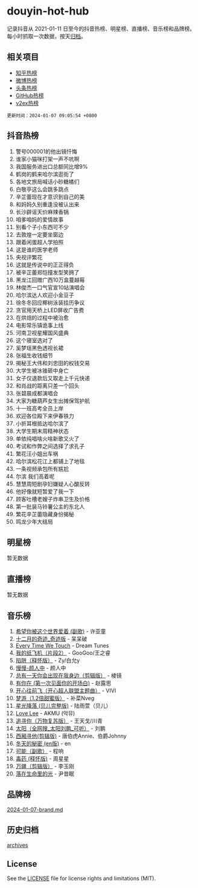 # douyin-hot-hub

记录抖音从 2021-01-11 日至今的抖音热榜、明星榜、直播榜、音乐榜和品牌榜。每小时抓取一次数据，按天[归档](archives)。

## 相关项目

- [知乎热榜](https://github.com/lonnyzhang423/zhihu-hot-hub)
- [微博热榜](https://github.com/lonnyzhang423/weibo-hot-hub)
- [头条热榜](https://github.com/lonnyzhang423/toutiao-hot-hub)
- [GitHub热榜](https://github.com/lonnyzhang423/github-hot-hub)
- [v2ex热榜](https://github.com/lonnyzhang423/v2ex-hot-hub)


`更新时间：2024-01-07 09:05:54 +0800`

## 抖音热榜

1. 警号000001的他出镜忏悔
1. 谁家小猫咪打架一声不吭啊
1. 我国服务进出口总额同比增9%
1. 鹤岗的鹤来哈尔滨逛街了
1. 各地文旅局喊话小砂糖橘们
1. 白敬亭这么会跳多跳点
1. 辛芷蕾现在才意识到自己的美
1. 和妈妈久别重逢没被认出来
1. 长沙辟谣天价麻辣香锅
1. 咱爹咱妈的爱情故事
1. 别看个子小东西可不少
1. 去敦煌一定要坐窗边
1. 跟着闲蛋超人学拍照
1. 这是谁的医学老师
1. 央视评繁花
1. 这就是传说中的正正得负
1. 被辛芷蕾郑恺撞发型笑拥了
1. 黑龙江回赠广西10万盒蔓越莓
1. 林俊杰一口气官宣10站演唱会
1. 哈尔滨达人欢迎小金豆子
1. 徐冬冬回应椰树泳装挂历争议
1. 贪官用天桥上LED屏收广告费
1. 在烘焙的过程中被治愈
1. 电影常乐镇诡事上线
1. 河南卫视星耀国风盛典
1. 这个寝室选对了
1. 奚梦瑶黑色透视长裙
1. 张福生收钱细节
1. 揭秘王大伟和刘忠田的权钱交易
1. 大学生被冰锥砸中身亡
1. 女子仅退款后又取走上千元快递
1. 和肖战的距离只差一个回头
1. 张碧晨成都演唱会
1. 大家为糖葫芦女生出摊保驾护航
1. 十一班高考全员上岸
1. 欢迎各位殿下来伊春铁力
1. 小折耳根抵达哈尔滨了
1. 大学生期末周精神状态
1. 单依纯唱啥火啥新歌又火了
1. 考试和作弊之间选择了求孔子
1. 繁花汪小姐出车祸
1. 哈尔滨松花江上都铺上了地毯
1. 一条视频承包所有尴尬
1. 尔滨 我们高着呢
1. 慧慧周短剧孕妇嫌疑人心酸反转
1. 他好像就短暂爱了我一下
1. 顾客吐槽老嫂子炸串卫生及价格
1. 第一批装马铃薯公主的东北人
1. 繁花辛芷蕾隐藏身份揭秘
1. 鸣龙少年大结局

## 明星榜

暂无数据

## 直播榜

暂无数据

## 音乐榜

1. [希望你被这个世界爱着 (副歌)](https://sf6-cdn-tos.douyinstatic.com/obj/tos-cn-ve-2774/oUHCmWQfZlE3QQBKBeD8rCFLpJzPgCpImhsxMt) - 许亚童
1. [十二月的奇迹_奇迹版](https://sf86-cdn-tos.douyinstatic.com/obj/tos-cn-ve-2774/oMslvA9FBzGMGHnyUuoiiUjtIAXfMz6tzwByW8) - 呆呆破
1. [Every Time We Touch](https://sf86-cdn-tos.douyinstatic.com/obj/tos-cn-ve-2774/ogN6lUKQeBBfEVhIOMikG1CcJjugxk1tztZyhP) - Dream Tunes
1. [我的纸飞机（片段2）](https://sf86-cdn-tos.douyinstatic.com/obj/tos-cn-ve-2774/oM2ZrKcg2CD5AeRB2gkeXOFB1IxAGJdZPazYHf) - GooGoo/王之睿
1. [陷阱（释怀版）](https://sf6-cdn-tos.douyinstatic.com/obj/tos-cn-ve-2774/oE8C21LeZrzKLDFfQYgMzx4GAIHageG5IzayY7) - Zy/白允y
1. [慢慢-颜人中](https://sf6-cdn-tos.douyinstatic.com/obj/tos-cn-ve-2774/ocjHNfBXdBxQNC8ZGAeoLMFTUgtBg8bkExunDC) - 颜人中
1. [总有一天你会出现在我身边（剪辑版）](https://sf6-cdn-tos.douyinstatic.com/obj/tos-cn-ve-2774/oMLsHwhWW7CYoAhoWB9EXUQIzNBsfAJxpAoxCU) - 棱镜
1. [有你在 (第一次见面你的开场白)](https://sf86-cdn-tos.douyinstatic.com/obj/tos-cn-ve-2774/oAthrQ3ClJBfI57uBoFEgNDYtNCZ0TSYQQfxQ0) - 赵露思
1. [开心往前飞（开心超人联盟主题曲）](https://sf86-cdn-tos.douyinstatic.com/obj/tos-cn-ve-2774/9d8fb7c82cf1421fb93a9fe925275e0a) - VIVI
1. [梦游（1.2倍甜蜜版）](https://sf6-cdn-tos.douyinstatic.com/obj/tos-cn-ve-2774/o4gyAUm8hwufoEABmwVIiQtHsFuGzAEEWtNMzo) - 补菜Nveg
1. [星光降落 (贝儿完整版)](https://sf86-cdn-tos.douyinstatic.com/obj/tos-cn-ve-2774/okwB9hAwyAtsFFkFBzAX1hOOfQuIoMNs0W2Mwr) - 陆雨萱（贝儿）
1. [Love Lee](https://sf86-cdn-tos.douyinstatic.com/obj/tos-cn-ve-2774/o05GbkJGbCBTdDnMtB0fwOYgkeZp23vrWQDQBS) - AKMU (악뮤)
1. [追寻你（万物复苏版）](https://sf86-cdn-tos.douyinstatic.com/obj/tos-cn-ve-2774/oYeAZJsbjIDit9APmBg8u6uDUQnHmoCf3gbo74) - 王天戈/川青
1. [太阳（全网搜_太阳刘鹏_可听）](https://sf3-cdn-tos.douyinstatic.com/obj/tos-cn-ve-2774/ogWbyIQnlBFImVbeDocRdCIYtBHlbJXgfZMvgz) - 刘鹏
1. [西厢寻他(剪辑版)](https://sf86-cdn-tos.douyinstatic.com/obj/tos-cn-ve-2774/oUsAVfAQKlRNxEv5qxvIB8o5qmIWUcXbzJKJhw) - 唐伯虎Annie、伯爵Johnny
1. [冬天的秘密 (en版)](https://sf86-cdn-tos.douyinstatic.com/obj/tos-cn-ve-2774/okIuMHDdzyf3FjGK4Lphe1vfHcQaPIHAg0Z4CR) - en
1. [可能（副歌）](https://sf86-cdn-tos.douyinstatic.com/obj/tos-cn-ve-2774/cde1731888894259b333569393c2fb51) - 程响
1. [毒药 (释怀版)](https://sf3-cdn-tos.douyinstatic.com/obj/tos-cn-ve-2774/oYILMEAzspdZBIzy4frJNB8ZHPHWAhiwowd4Ad) - 周星星
1. [万疆（剪辑版）](https://sf86-cdn-tos.douyinstatic.com/obj/tos-cn-ve-2774/ooG7oVgFlDTelKCjCsTTobQvbdtj1BBQXnfZd8) - 李玉刚
1. [落在生命里的光](https://sf3-cdn-tos.douyinstatic.com/obj/tos-cn-ve-2774/d9ffa8c090124ea58bb10df9b510c01d) - 尹昔眠

## 品牌榜

[2024-01-07-brand.md](archives/2024-01-07-brand.md)

## 历史归档

[archives](archives)

## License

See the [LICENSE](LICENSE) file for license rights and limitations (MIT).
